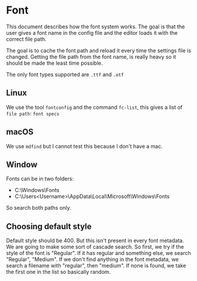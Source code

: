# Font

This document describes how the font system works. The goal is that the user gives a font name in the config file and the editor loads it with the correct file path. 

The goal is to cache the font path and reload it every time the settings file is changed. Getting the file path from the font name, is really heavy so it should be made the least time possible. 

The only font types supported are `.ttf` and `.otf`

## Linux

We use the tool `fontconfig` and the command `fc-list`, this gives a list of `file path`: `font specs`

## macOS

We use `mdfind` but I cannot test this because I don't have a mac. 

## Window

Fonts can be in two folders: 
- C:\Windows\Fonts
- C:\Users\<Username>\AppData\Local\Microsoft\Windows\Fonts

So search both paths only. 

## Choosing default style

Default style should be 400. But this isn't present in every font metadata. We are going to make some sort of cascade search. So first, we try if the style of the font is "Regular". If it has regular and something else, we search "Regular", "Medium". If we don't find anything in the font metadata, we search a filename with "regular", then "medium". If none is found, we take the first one in the list so basically random. 
